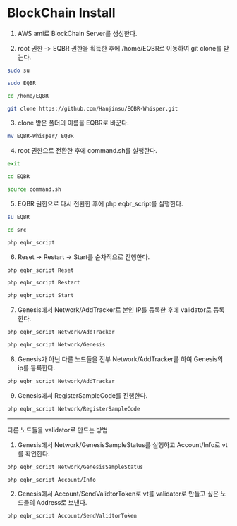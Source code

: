 # BlockChain Install

1. AWS ami로 BlockChain Server를 생성한다.
   
2. root 권한 -> EQBR 권한을 획득한 후에 /home/EQBR로 이동하여 git clone를 받는다.
   
```bash
sudo su

sudo EQBR

cd /home/EQBR

git clone https://github.com/Hanjinsu/EQBR-Whisper.git
```

3. clone 받은 폴더의 이름을 EQBR로 바꾼다.
   
```bash
mv EQBR-Whisper/ EQBR
```

4. root 권한으로 전환한 후에 command.sh를 실행한다.
   
```bash
exit

cd EQBR

source command.sh
```

5. EQBR 권한으로 다시 전환한 후에 php eqbr_script를 실행한다.
   
```bash
su EQBR

cd src

php eqbr_script
```

6. Reset -> Restart -> Start를 순차적으로 진행한다.

```bash
php eqbr_script Reset

php eqbr_script Restart

php eqbr_script Start
```

7. Genesis에서 Network/AddTracker로 본인 IP를 등록한 후에 validator로 등록한다.

```bash
php eqbr_script Network/AddTracker

php eqbr_script Network/Genesis
```

8. Genesis가 아닌 다른 노드들을 전부 Network/AddTracker를 하여 Genesis의 ip를 등록한다.
   
```bash
php eqbr_script Network/AddTracker
```

9. Genesis에서 RegisterSampleCode를 진행한다.
    
```bash
php eqbr_script Network/RegisterSampleCode
```

---

다른 노드들을 validator로 만드는 방법

1. Genesis에서 Network/GenesisSampleStatus를 실행하고 Account/Info로 vt를 확인한다.
   
```bash
php eqbr_script Network/GenesisSampleStatus

php eqbr_script Account/Info
```

2. Genesis에서 Account/SendValidtorToken로 vt를 validator로 만들고 싶은 노드들의 Address로 보낸다.

```bash
php eqbr_script Account/SendValidtorToken
```


